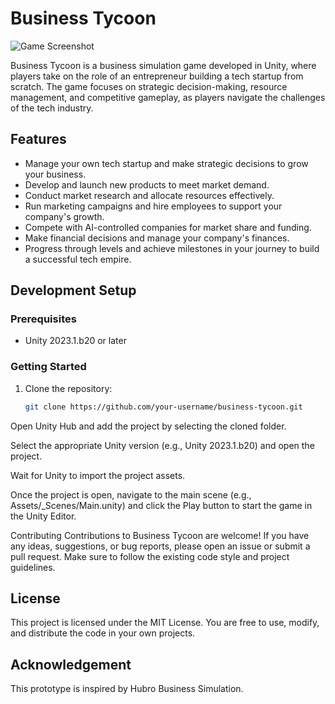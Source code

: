 # Business Tycoon

![Game Screenshot](https://github.com/Pristar4/BuisnessTycoon/assets/42582409/c09bd426-5763-4512-b4ac-2851f223648d)


Business Tycoon is a business simulation game developed in Unity, where players take on the role of an entrepreneur building a tech startup from scratch. The game focuses on strategic decision-making, resource management, and competitive gameplay, as players navigate the challenges of the tech industry.

## Features

- Manage your own tech startup and make strategic decisions to grow your business.
- Develop and launch new products to meet market demand.
- Conduct market research and allocate resources effectively.
- Run marketing campaigns and hire employees to support your company's growth.
- Compete with AI-controlled companies for market share and funding.
- Make financial decisions and manage your company's finances.
- Progress through levels and achieve milestones in your journey to build a successful tech empire.

## Development Setup

### Prerequisites

- Unity 2023.1.b20 or later

### Getting Started

1. Clone the repository:

   ```bash
   git clone https://github.com/your-username/business-tycoon.git
Open Unity Hub and add the project by selecting the cloned folder.

Select the appropriate Unity version (e.g., Unity 2023.1.b20) and open the project.

Wait for Unity to import the project assets.

Once the project is open, navigate to the main scene (e.g., Assets/_Scenes/Main.unity) and click the Play button to start the game in the Unity Editor.

Contributing
Contributions to Business Tycoon are welcome! If you have any ideas, suggestions, or bug reports, please open an issue or submit a pull request. Make sure to follow the existing code style and project guidelines.

## License
This project is licensed under the MIT License. You are free to use, modify, and distribute the code in your own projects.

## Acknowledgement
This prototype is inspired by Hubro Business Simulation.
